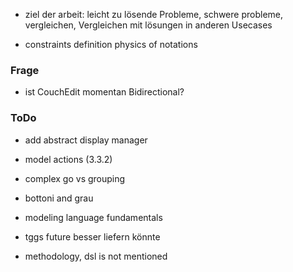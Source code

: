 
- ziel der arbeit: leicht zu lösende Probleme, schwere probleme, vergleichen, Vergleichen mit lösungen in anderen Usecases



- constraints definition physics of notations

### Frage
- ist CouchEdit momentan Bidirectional?


### ToDo


- add abstract display manager
- model actions (3.3.2)

- complex go vs grouping

- bottoni and grau

- modeling language fundamentals



- tggs future besser liefern könnte


- methodology, dsl is not mentioned